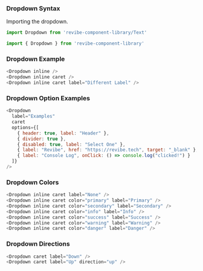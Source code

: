 ### Dropdown Syntax

Importing the dropdown.
```js static
import Dropdown from 'revibe-component-library/Text'

import { Dropdown } from 'revibe-component-library'
```

### Dropdown Example
```js padded
<Dropdown inline />
<Dropdown inline caret />
<Dropdown inline caret label="Different Label" />
```

### Dropdown Option Examples
```js padded
<Dropdown
  label="Examples"
  caret
  options={[
    { header: true, label: "Header" },
    { divider: true },
    { disabled: true, label: "Select One" },
    { label: "Revibe", href: "https://revibe.tech", target: "_blank" },
    { label: "Console Log", onClick: () => console.log("clicked!") }
  ]}
/>
```

### Dropdown Colors
```js padded
<Dropdown inline caret label="None" />
<Dropdown inline caret color="primary" label="Primary" />
<Dropdown inline caret color="secondary" label="Secondary" />
<Dropdown inline caret color="info" label="Info" />
<Dropdown inline caret color="success" label="Success" />
<Dropdown inline caret color="warning" label="Warning" />
<Dropdown inline caret color="danger" label="Danger" />
```

### Dropdown Directions
```js padded
<Dropdown caret label="Down" />
<Dropdown caret label="Up" direction="up" />
```